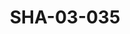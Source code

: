 ---
pid: SHA-03-035
title: SHA-03-035
language: en
collection: Sharhabil Ahmed
original_label: 
rights: Sharhabil Ahmed
location_of_original: Sharhabil Ahmed
photographer_or_studio: Thermeles Deste
scanned_from: photograph 18 by 23.8
_date: '1962'
location: Ethiopia, Addis Ababa
description: Sharhabil Ahmed band with 'Ali Nur al Jalil Sharhabil Ahmed Abdel Latif
  Khidir Tayuba Hassan Saroji
additional_notes: 
permission_display: 'yes'
on_server: 'no'
on_website: 'no'
permalink: /photopages/en/SHA-03-035.html
layout: photo-page
---